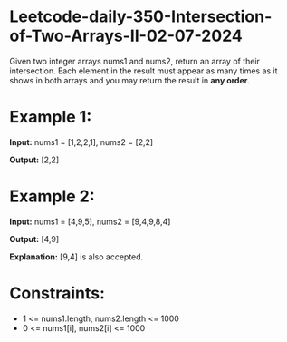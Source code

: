 # Leetcode-daily-350-Intersection-of-Two-Arrays-II-02-07-2024
Given two integer arrays nums1 and nums2, return an array of their intersection. Each element in the result must appear as many times as it shows in both arrays and you may return the result in **any order**.

 

# Example 1:

**Input:** nums1 = [1,2,2,1], nums2 = [2,2]

**Output:** [2,2]

# Example 2:

**Input:** nums1 = [4,9,5], nums2 = [9,4,9,8,4]

**Output:** [4,9]

**Explanation:** [9,4] is also accepted.
 

# Constraints:

- 1 <= nums1.length, nums2.length <= 1000
- 0 <= nums1[i], nums2[i] <= 1000
